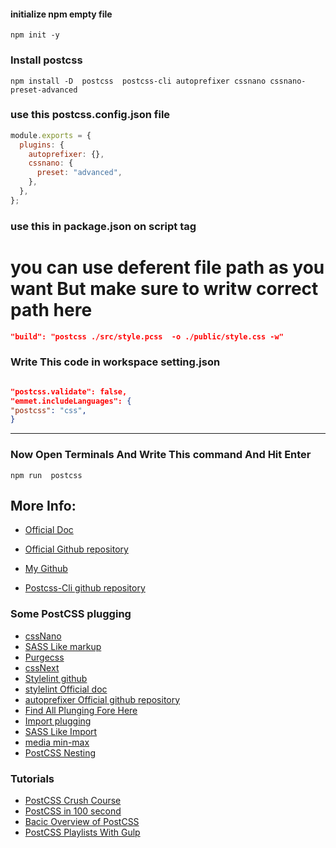 #### initialize npm empty file

```
npm init -y
```

### Install postcss

```
npm install -D  postcss  postcss-cli autoprefixer cssnano cssnano-preset-advanced
```

### use this **postcss.config.json** file

```js 
module.exports = {
  plugins: {
    autoprefixer: {},
    cssnano: {
      preset: "advanced",
    },
  },
};

```

### use this in **package.json** on **script** tag
# you can use deferent file path as you want But make sure to writw correct path here 

```json
"build": "postcss ./src/style.pcss  -o ./public/style.css -w"
```

### Write This code in workspace setting.json

```json

"postcss.validate": false,
"emmet.includeLanguages": {
"postcss": "css",
}
```

---


### Now Open Terminals And  Write This command And Hit Enter 
```
npm run  postcss 
```
 
## More Info:

- [Official Doc](https://postcss.org/)

- [Official Github repository](https://github.com/postcss/postcss)

- [My Github ](https://github.com/Mdkawsarislam2002/tailwindcss-installations)

- [Postcss-Cli github repository ](https://github.com/postcss/postcss-cli)

### Some PostCSS plugging

- [cssNano](https://cssnano.co/)
- [SASS Like markup](https://github.com/csstools/precss)
- [Purgecss](https://purgecss.com/getting-started.html)
- [cssNext](https://cssnext.github.io/)
- [Stylelint github](https://github.com/stylelint/stylelint)
- [stylelint Official doc](https://stylelint.io/)
- [autoprefixer Official github repository  ](https://github.com/postcss/autoprefixer)
- [Find All Plunging Fore Here ](https://www.postcss.parts/)
- [Import plugging ](https://github.com/postcss/postcss-import)
- [SASS Like Import ](https://github.com/csstools/postcss-partial-import)
- [media min-max](https://github.com/postcss/postcss-media-minmax)
- [PostCSS Nesting](https://github.com/csstools/postcss-plugins/tree/main/plugins/postcss-nesting)
 
### Tutorials 
- [PostCSS Crush Course ](https://youtu.be/RuLrIJJzt60)
- [ PostCSS  in 100 second ](https://youtu.be/WhCXiEwdU1A)
- [ Bacic Overview of PostCSS](https://youtu.be/WhCXiEwdU1A) 
- [ PostCSS Playlists With Gulp](https://youtube.com/playlist?list=PLLnpHn493BHFvjZzyYrQP0RTsG-Al7j9m)
